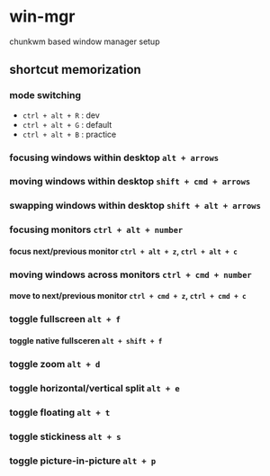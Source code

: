 # win-mgr
chunkwm based window manager setup

## shortcut memorization

### mode switching
- `ctrl + alt + R` : dev 
- `ctrl + alt + G` : default 
- `ctrl + alt + B` : practice 

### focusing windows within desktop `alt + arrows`

### moving windows within desktop `shift + cmd + arrows`

### swapping windows within desktop `shift + alt + arrows`

### focusing monitors `ctrl + alt + number`

#### focus next/previous monitor `ctrl + alt + z`, `ctrl + alt + c`

### moving windows across monitors `ctrl + cmd + number`

#### move to next/previous monitor `ctrl + cmd + z`, `ctrl + cmd + c`

### toggle fullscreen `alt + f`

#### toggle native fullsceren `alt + shift + f`

### toggle zoom `alt + d`

### toggle horizontal/vertical split `alt + e`

### toggle floating `alt + t`

### toggle stickiness `alt + s`

### toggle picture-in-picture `alt + p`

### 
